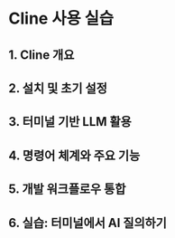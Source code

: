 # Cline 사용 실습

## 1. Cline 개요
## 2. 설치 및 초기 설정
## 3. 터미널 기반 LLM 활용
## 4. 명령어 체계와 주요 기능
## 5. 개발 워크플로우 통합
## 6. 실습: 터미널에서 AI 질의하기
